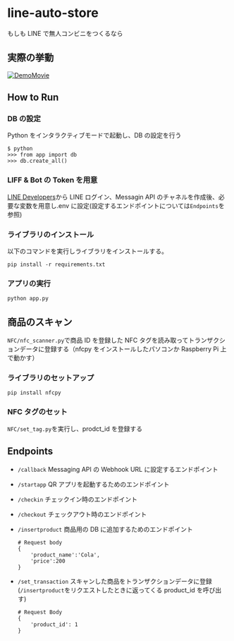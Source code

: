 # line-auto-store

もしも LINE で無人コンビニをつくるなら

## 実際の挙動
[![DemoMovie](http://img.youtube.com/vi/_iTLLJa2nt0/0.jpg)](http://www.youtube.com/watch?v=_iTLLJa2nt0 "Demo")


## How to Run

### DB の設定

Python をインタラクティブモードで起動し、DB の設定を行う

```
$ python
>>> from app import db
>>> db.create_all()
```

### LIFF & Bot の Token を用意

[LINE Developers](https://developers.line.biz/ja/)から LINE ログイン、Messagin API のチャネルを作成後、必要な変数を用意し.env に設定(設定するエンドポイントについては`Endpoints`を参照)

### ライブラリのインストール

以下のコマンドを実行しライブラリをインストールする。

```
pip install -r requirements.txt
```

### アプリの実行

```
python app.py
```

## 商品のスキャン

`NFC/nfc_scanner.py`で商品 ID を登録した NFC タグを読み取ってトランザクションデータに登録する（nfcpy をインストールしたパソコンか Raspberry Pi 上で動かす）

### ライブラリのセットアップ

```
pip install nfcpy
```

### NFC タグのセット

`NFC/set_tag.py`を実行し、prodct_id を登録する

## Endpoints

- `/callback`
  Messaging API の Webhook URL に設定するエンドポイント
- `/startapp`
  QR アプリを起動するためのエンドポイント
- `/checkin`
  チェックイン時のエンドポイント
- `/checkout`
  チェックアウト時のエンドポイント
- `/insertproduct`
  商品用の DB に追加するためのエンドポイント

  ```
  # Request body
  {
      'product_name':'Cola',
      'price':200
  }
  ```

- `/set_transaction`
  スキャンした商品をトランザクションデータに登録(`/insertproduct`をリクエストしたときに返ってくる product_id を呼び出す)

  ```
  # Request Body
  {
      'product_id': 1
  }
  ```
